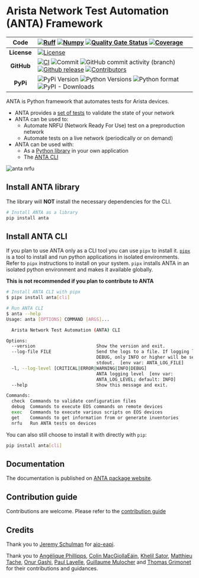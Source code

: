 <!--
  ~ Copyright (c) 2023-2024 Arista Networks, Inc.
  ~ Use of this source code is governed by the Apache License 2.0
  ~ that can be found in the LICENSE file.
  -->

# Arista Network Test Automation (ANTA) Framework

| **Code**       | [![Ruff](https://img.shields.io/endpoint?url=https://raw.githubusercontent.com/astral-sh/ruff/main/assets/badge/v2.json)](https://github.com/astral-sh/ruff) [![Numpy](https://img.shields.io/badge/Docstring_format-numpy-blue)](https://numpydoc.readthedocs.io/en/latest/format.html) [![Quality Gate Status](https://sonarcloud.io/api/project_badges/measure?project=aristanetworks_anta&metric=alert_status&branch=main)](https://sonarcloud.io/summary/new_code?id=aristanetworks_anta) [![Coverage](https://img.shields.io/sonar/coverage/aristanetworks_anta/main?server=https%3A%2F%2Fsonarcloud.io&logo=sonarcloud&link=https%3A%2F%2Fsonarcloud.io%2Fsummary%2Foverall%3Fid%3Daristanetworks_anta)](https://sonarcloud.io/summary/overall?id=aristanetworks_anta) |
| :------------: | :-------|
| **License**    | [![License](https://img.shields.io/badge/license-Apache%202.0-brightgreen.svg)](https://github.com/aristanetworks/anta/blob/main/LICENSE) |
| **GitHub**     | [![CI](https://github.com/aristanetworks/anta/actions/workflows/code-testing.yml/badge.svg)](https://github.com/aristanetworks/anta/actions/workflows/code-testing.yml) ![Commit](https://img.shields.io/github/last-commit/aristanetworks/anta) ![GitHub commit activity (branch)](https://img.shields.io/github/commit-activity/m/aristanetworks/anta) [![Github release](https://img.shields.io/github/release/aristanetworks/anta.svg)](https://github.com/aristanetworks/anta/releases/) [![Contributors](https://img.shields.io/github/contributors/aristanetworks/anta)](https://github.com/aristanetworks/anta/graphs/contributors) |
| **PyPi**       | ![PyPi Version](https://img.shields.io/pypi/v/anta) ![Python Versions](https://img.shields.io/pypi/pyversions/anta) ![Python format](https://img.shields.io/pypi/format/anta) ![PyPI - Downloads](https://img.shields.io/pypi/dm/anta) |

ANTA is Python framework that automates tests for Arista devices.

- ANTA provides a [set of tests](api/tests.md) to validate the state of your network
- ANTA can be used to:
  - Automate NRFU (Network Ready For Use) test on a preproduction network
  - Automate tests on a live network (periodically or on demand)
- ANTA can be used with:
  - As a [Python library](advanced_usages/as-python-lib.md) in your own application
  - The [ANTA CLI](cli/overview.md)

![anta nrfu](https://raw.githubusercontent.com/aristanetworks/anta/main/docs/imgs/anta-nrfu.svg)

## Install ANTA library

The library will **NOT** install the necessary dependencies for the CLI.

```bash
# Install ANTA as a library
pip install anta
```

## Install ANTA CLI

If you plan to use ANTA only as a CLI tool you can use `pipx` to install it.
[`pipx`](https://pipx.pypa.io/stable/)  is a tool to install and run python applications in isolated environments. Refer to `pipx` instructions to install on your system.
`pipx` installs ANTA in an isolated python environment and makes it available globally.

**This is not recommended if you plan to contribute to ANTA**

```bash
# Install ANTA CLI with pipx
$ pipx install anta[cli]

# Run ANTA CLI
$ anta --help
Usage: anta [OPTIONS] COMMAND [ARGS]...

  Arista Network Test Automation (ANTA) CLI

Options:
  --version                       Show the version and exit.
  --log-file FILE                 Send the logs to a file. If logging level is
                                  DEBUG, only INFO or higher will be sent to
                                  stdout.  [env var: ANTA_LOG_FILE]
  -l, --log-level [CRITICAL|ERROR|WARNING|INFO|DEBUG]
                                  ANTA logging level  [env var:
                                  ANTA_LOG_LEVEL; default: INFO]
  --help                          Show this message and exit.

Commands:
  check  Commands to validate configuration files
  debug  Commands to execute EOS commands on remote devices
  exec   Commands to execute various scripts on EOS devices
  get    Commands to get information from or generate inventories
  nrfu   Run ANTA tests on devices
```

You can also still choose to install it with directly with `pip`:

```bash
pip install anta[cli]
```

## Documentation

The documentation is published on [ANTA package website](https://anta.arista.com).

## Contribution guide

Contributions are welcome. Please refer to the [contribution guide](contribution.md)

## Credits

Thank you to [Jeremy Schulman](https://github.com/jeremyschulman) for [aio-eapi](https://github.com/jeremyschulman/aio-eapi/tree/main/aioeapi).

Thank you to [Angélique Phillipps](https://github.com/aphillipps), [Colin MacGiollaEáin](https://github.com/colinmacgiolla), [Khelil Sator](https://github.com/ksator), [Matthieu Tache](https://github.com/mtache), [Onur Gashi](https://github.com/onurgashi), [Paul Lavelle](https://github.com/paullavelle), [Guillaume Mulocher](https://github.com/gmuloc) and [Thomas Grimonet](https://github.com/titom73) for their contributions and guidances.
